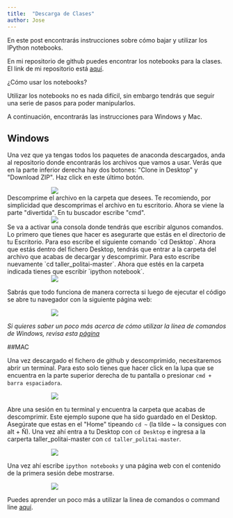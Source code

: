 ```yaml
---
title:  "Descarga de Clases"
author: Jose
---
```



En este post encontrarás instrucciones sobre cómo bajar y utilizar los IPython notebooks. 

<style>
div.postal-image {
	width:60%;
	margin: auto;
}	
</style>



En mi repositorio de github puedes encontrar los notebooks para la clases. El link de mi repositorio está [aquí](https://github.com/jlcoto/taller_politai).


¿Cómo usar los notebooks?

Utilizar los notebooks no es nada difícil, sin embargo tendrás que seguir una serie de pasos para poder manipularlos. 

A continuación, encontrarás las instrucciones para Windows y Mac.

## Windows

Una vez que ya tengas todos los paquetes de anaconda descargados, anda al repositorio donde encontrarás los archivos que vamos a usar. Verás que en la parte inferior derecha hay dos botones: "Clone in Desktop" y "Download ZIP". Haz click en este último botón.

<div class="postal-image"> 
<img src="{{ site.baseurl }}/img/primero.png" >
</div>
Descomprime el archivo en la carpeta que desees. Te recomiendo, por simplicidad que descomprimas el archivo en tu escritorio. Ahora se viene la parte "divertida". En tu buscador escribe "cmd". 

<div class="postal-image">
<img src="{{site.url}}/img/segundo.png" >
</div>
Se va a activar una consola donde tendrás que escribir algunos comandos. Lo primero que tienes que hacer es asegurarte que estás en el directorio de tu Escritorio. Para eso escribe el siguiente comando `cd Desktop`. Ahora que estás dentro del fichero Desktop, tendrás que entrar a la carpeta del archivo que acabas de decargar y descomprimir. Para esto escribe nuevamente `cd taller_politai-master`. Ahora que estés en la carpeta indicada tienes que escribir `ipython notebook`.

<div class="postal-image">
<img src="{{site.url}}/img/tercero.png" >
</div>

Sabrás que todo funciona de manera correcta si luego de ejecutar el código se abre tu navegador con la siguiente página web:

<div class="postal-image">
<img  src="{{site.url}}/img/cuarto.png"  >
</div>

_Si quieres saber un poco más acerca de cómo utilizar la línea de comandos de Windows, revisa esta [página](http://www.makeuseof.com/tag/15-cmd-commands-every-windows-user-know/)_

##MAC

Una vez descargado el fichero de github y descomprimido, necesitaremos abrir un terminal. Para esto solo tienes que hacer click en la lupa que se encuentra en la parte superior derecha de tu pantalla o presionar `cmd + barra espaciadora`. 

<div class="postal-image">
<img  src="{{site.url}}/img/quinto.png"  >
</div>


Abre una sesión en tu terminal y encuentra la carpeta que acabas de descomprimir. Este ejemplo supone que ha sido guardado en el Desktop. Asegúrate que estas en el "Home" tipeando `cd ~` (la tilde ~ la consigues con alt + Ñ). Una vez ahí entra a tu Desktop con `cd Desktop` e ingresa a la carperta taller_politai-master con `cd taller_politai-master`. 

<div class="postal-image">
<img  src="{{site.url}}/img/sexto.png"  >
</div>


Una vez ahí escribe `ipython notebooks` y una página web con el contenido de la primera sesión debe mostrarse.

<div class="postal-image">
<img  src="{{site.url}}/img/setimo.png"  >
</div>

Puedes aprender un poco más a utilizar la linea de comandos o command line [aquí](http://cli.learncodethehardway.org/book/).


